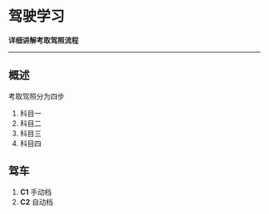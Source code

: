 # 驾驶学习

**详细讲解考取驾照流程**

---

## 概述
考取驾照分为四步

1. 科目一
2. 科目二
3. 科目三
4. 科目四

## 驾车
1. **C1** 手动档
2. **C2** 自动档

